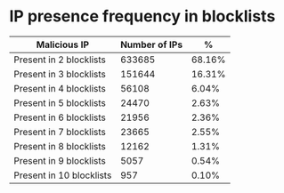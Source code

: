 # IP presence frequency in blocklists
| Malicious IP | Number of IPs | % |
|----|----|----|
| Present in 2 blocklists | 633685 | 68.16% |
| Present in 3 blocklists | 151644 | 16.31% |
| Present in 4 blocklists | 56108 | 6.04% |
| Present in 5 blocklists | 24470 | 2.63% |
| Present in 6 blocklists | 21956 | 2.36% |
| Present in 7 blocklists | 23665 | 2.55% |
| Present in 8 blocklists | 12162 | 1.31% |
| Present in 9 blocklists | 5057 | 0.54% |
| Present in 10 blocklists | 957 | 0.10% |
